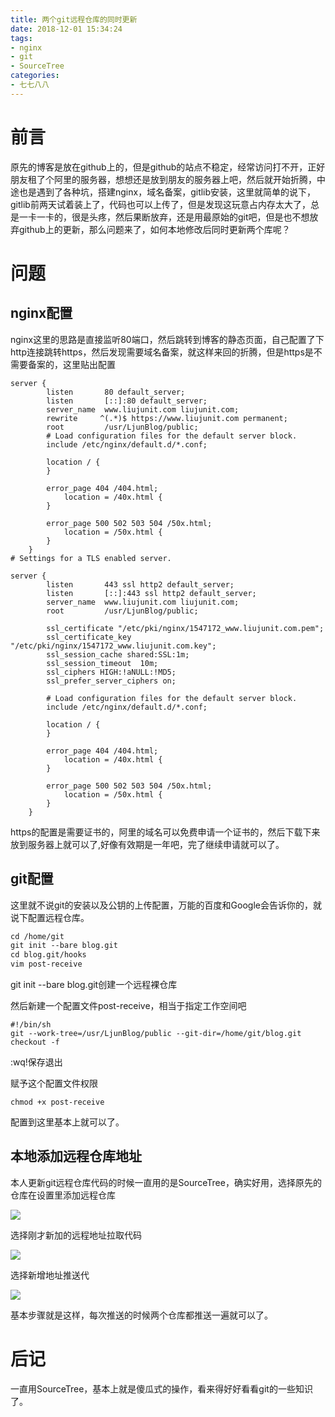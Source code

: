 ```yaml
---
title: 两个git远程仓库的同时更新
date: 2018-12-01 15:34:24
tags: 
- nginx
- git
- SourceTree
categories: 
- 七七八八
---
```


# 前言

原先的博客是放在github上的，但是github的站点不稳定，经常访问打不开，正好朋友租了个阿里的服务器，想想还是放到朋友的服务器上吧，然后就开始折腾，中途也是遇到了各种坑，搭建nginx，域名备案，gitlib安装，这里就简单的说下，gitlib前两天试着装上了，代码也可以上传了，但是发现这玩意占内存太大了，总是一卡一卡的，很是头疼，然后果断放弃，还是用最原始的git吧，但是也不想放弃github上的更新，那么问题来了，如何本地修改后同时更新两个库呢？

# 问题

## nginx配置

nginx这里的思路是直接监听80端口，然后跳转到博客的静态页面，自己配置了下http连接跳转https，然后发现需要域名备案，就这样来回的折腾，但是https是不需要备案的，这里贴出配置

```
server {
        listen       80 default_server;
        listen       [::]:80 default_server;
        server_name  www.liujunit.com liujunit.com;
        rewrite     ^(.*)$ https://www.liujunit.com permanent;
        root         /usr/LjunBlog/public;
        # Load configuration files for the default server block.
        include /etc/nginx/default.d/*.conf;

        location / {
        }

        error_page 404 /404.html;
            location = /40x.html {
        }

        error_page 500 502 503 504 /50x.html;
            location = /50x.html {
        }
    }
# Settings for a TLS enabled server.

server {
        listen       443 ssl http2 default_server;
        listen       [::]:443 ssl http2 default_server;
        server_name  www.liujunit.com liujunit.com;
        root         /usr/LjunBlog/public;

        ssl_certificate "/etc/pki/nginx/1547172_www.liujunit.com.pem";
        ssl_certificate_key "/etc/pki/nginx/1547172_www.liujunit.com.key";
        ssl_session_cache shared:SSL:1m;
        ssl_session_timeout  10m;
        ssl_ciphers HIGH:!aNULL:!MD5;
        ssl_prefer_server_ciphers on;

        # Load configuration files for the default server block.
        include /etc/nginx/default.d/*.conf;

        location / {
        }

        error_page 404 /404.html;
            location = /40x.html {
        }

        error_page 500 502 503 504 /50x.html;
            location = /50x.html {
        }
    }

```

https的配置是需要证书的，阿里的域名可以免费申请一个证书的，然后下载下来放到服务器上就可以了,好像有效期是一年吧，完了继续申请就可以了。

## git配置

这里就不说git的安装以及公钥的上传配置，万能的百度和Google会告诉你的，就说下配置远程仓库。

```xml
cd /home/git
git init --bare blog.git
cd blog.git/hooks
vim post-receive
```

git init --bare blog.git创建一个远程裸仓库

然后新建一个配置文件post-receive，相当于指定工作空间吧

```
#!/bin/sh
git --work-tree=/usr/LjunBlog/public --git-dir=/home/git/blog.git checkout -f
```

:wq!保存退出

赋予这个配置文件权限

```
chmod +x post-receive
```

配置到这里基本上就可以了。

## 本地添加远程仓库地址

本人更新git远程仓库代码的时候一直用的是SourceTree，确实好用，选择原先的仓库在设置里添加远程仓库

![](\img\2018-12-01\c59562738e4a5b0caa6b789fd9ee99ae.jpg)

选择刚才新加的远程地址拉取代码

![](\img\2018-12-01\b9209e33627d5c5a9f3c317ebe30206e.png)

选择新增地址推送代

![](\img\2018-12-01\84f0a7e5bcd45d129434a7ce558d486b.png)

基本步骤就是这样，每次推送的时候两个仓库都推送一遍就可以了。

# 后记

一直用SourceTree，基本上就是傻瓜式的操作，看来得好好看看git的一些知识了。









